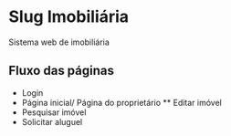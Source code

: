# Slug Imobiliária
Sistema web de imobiliária
## Fluxo das páginas
* Login 
* Página inicial/ Página do proprietário
** Editar imóvel
* Pesquisar imóvel
* Solicitar aluguel




